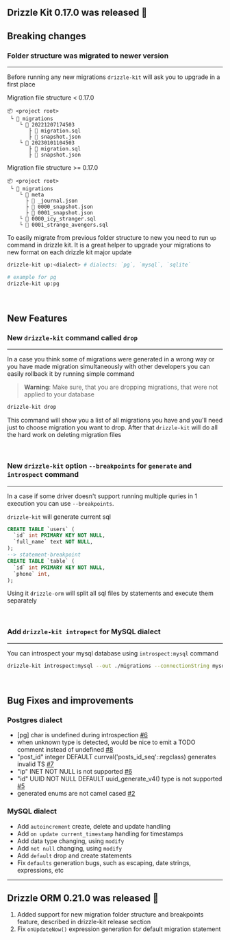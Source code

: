## Drizzle Kit 0.17.0 was released 🎉

## Breaking changes

### Folder structure was migrated to newer version

---

Before running any new migrations `drizzle-kit` will ask you to upgrade in a first place

Migration file structure < 0.17.0

```plaintext
📦 <project root>
 └ 📂 migrations
    └ 📂 20221207174503
       ├ 📜 migration.sql
       ├ 📜 snapshot.json
    └ 📂 20230101104503
       ├ 📜 migration.sql
       ├ 📜 snapshot.json
```

Migration file structure >= 0.17.0

```plaintext
📦 <project root>
 └ 📂 migrations
    └ 📂 meta
      ├ 📜 _journal.json
      ├ 📜 0000_snapshot.json
      ├ 📜 0001_snapshot.json
    └ 📜 0000_icy_stranger.sql
    └ 📜 0001_strange_avengers.sql
```

To easily migrate from previous folder structure to new you need to run `up` command in drizzle kit. It is a great helper to upgrade your migrations to new format on each drizzle kit major update

```bash
drizzle-kit up:<dialect> # dialects: `pg`, `mysql`, `sqlite`

# example for pg
drizzle-kit up:pg
```

</br>

## New Features

### New `drizzle-kit` command called `drop`

---

In a case you think some of migrations were generated in a wrong way or you have made migration simultaneously with other developers you can easily rollback it by running simple command

> **Warning**:
> Make sure, that you are dropping migrations, that were not applied to your database

```bash
drizzle-kit drop
```

This command will show you a list of all migrations you have and you'll need just to choose migration you want to drop. After that `drizzle-kit` will do all the hard work on deleting migration files

</br>

### New `drizzle-kit` option `--breakpoints` for `generate` and `introspect` command

---

In a case if some driver doesn't support running multiple quries in 1 execution you can use `--breakpoints`.

`drizzle-kit` will generate current sql

```sql
CREATE TABLE `users` (
  `id` int PRIMARY KEY NOT NULL,
  `full_name` text NOT NULL,
);
--> statement-breakpoint
CREATE TABLE `table` (
  `id` int PRIMARY KEY NOT NULL,
  `phone` int,
);
```

Using it `drizzle-orm` will split all sql files by statements and execute them separately

</br>

### Add `drizzle-kit intropect` for MySQL dialect

---

You can introspect your mysql database using `introspect:mysql` command

```bash
drizzle-kit introspect:mysql --out ./migrations --connectionString mysql://user:password@127.0.0.1:3306/database
```

</br>

## Bug Fixes and improvements

### Postgres dialect

- [pg] char is undefined during introspection [#6](https://github.com/drizzle-team/drizzle-kit-mirror/issues/9)
- when unknown type is detected, would be nice to emit a TODO comment instead of undefined [#8](https://github.com/drizzle-team/drizzle-kit-mirror/issues/8)
- "post_id" integer DEFAULT currval('posts_id_seq'::regclass) generates invalid TS [#7](https://github.com/drizzle-team/drizzle-kit-mirror/issues/7)
- "ip" INET NOT NULL is not supported [#6](https://github.com/drizzle-team/drizzle-kit-mirror/issues/6)
- "id" UUID NOT NULL DEFAULT uuid_generate_v4() type is not supported [#5](https://github.com/drizzle-team/drizzle-kit-mirror/issues/5)
- generated enums are not camel cased [#2](https://github.com/drizzle-team/drizzle-kit-mirror/issues/2)

### MySQL dialect

- Add `autoincrement` create, delete and update handling
- Add `on update current_timestamp` handling for timestamps
- Add data type changing, using `modify`
- Add `not null` changing, using `modify`
- Add `default` drop and create statements
- Fix `defaults` generation bugs, such as escaping, date strings, expressions, etc

---

## Drizzle ORM 0.21.0 was released 🎉

1. Added support for new migration folder structure and breakpoints feature, described in drizzle-kit release section
2. Fix `onUpdateNow()` expression generation for default migration statement
